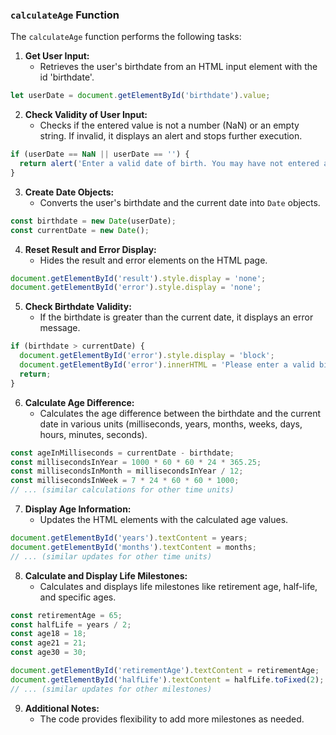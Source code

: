 
### `calculateAge` Function

The `calculateAge` function performs the following tasks:

1. **Get User Input:**
   - Retrieves the user's birthdate from an HTML input element with the id 'birthdate'.

```javascript
let userDate = document.getElementById('birthdate').value;
```

2. **Check Validity of User Input:**
   - Checks if the entered value is not a number (NaN) or an empty string. If invalid, it displays an alert and stops further execution.

```javascript
if (userDate == NaN || userDate == '') {
  return alert('Enter a valid date of birth. You may have not entered a complete date or entered a non-existent date information.');
}
```

3. **Create Date Objects:**
   - Converts the user's birthdate and the current date into `Date` objects.

```javascript
const birthdate = new Date(userDate);
const currentDate = new Date();
```

4. **Reset Result and Error Display:**
   - Hides the result and error elements on the HTML page.

```javascript
document.getElementById('result').style.display = 'none';
document.getElementById('error').style.display = 'none';
```

5. **Check Birthdate Validity:**
   - If the birthdate is greater than the current date, it displays an error message.

```javascript
if (birthdate > currentDate) {
  document.getElementById('error').style.display = 'block';
  document.getElementById('error').innerHTML = 'Please enter a valid birthdate.';
  return;
}
```

6. **Calculate Age Difference:**
   - Calculates the age difference between the birthdate and the current date in various units (milliseconds, years, months, weeks, days, hours, minutes, seconds).

```javascript
const ageInMilliseconds = currentDate - birthdate;
const millisecondsInYear = 1000 * 60 * 60 * 24 * 365.25;
const millisecondsInMonth = millisecondsInYear / 12;
const millisecondsInWeek = 7 * 24 * 60 * 60 * 1000;
// ... (similar calculations for other time units)
```

7. **Display Age Information:**
   - Updates the HTML elements with the calculated age values.

```javascript
document.getElementById('years').textContent = years;
document.getElementById('months').textContent = months;
// ... (similar updates for other time units)
```

8. **Calculate and Display Life Milestones:**
   - Calculates and displays life milestones like retirement age, half-life, and specific ages.

```javascript
const retirementAge = 65;
const halfLife = years / 2;
const age18 = 18;
const age21 = 21;
const age30 = 30;

document.getElementById('retirementAge').textContent = retirementAge;
document.getElementById('halfLife').textContent = halfLife.toFixed(2); // Show with two decimal places
// ... (similar updates for other milestones)
```

9. **Additional Notes:**
   - The code provides flexibility to add more milestones as needed.
